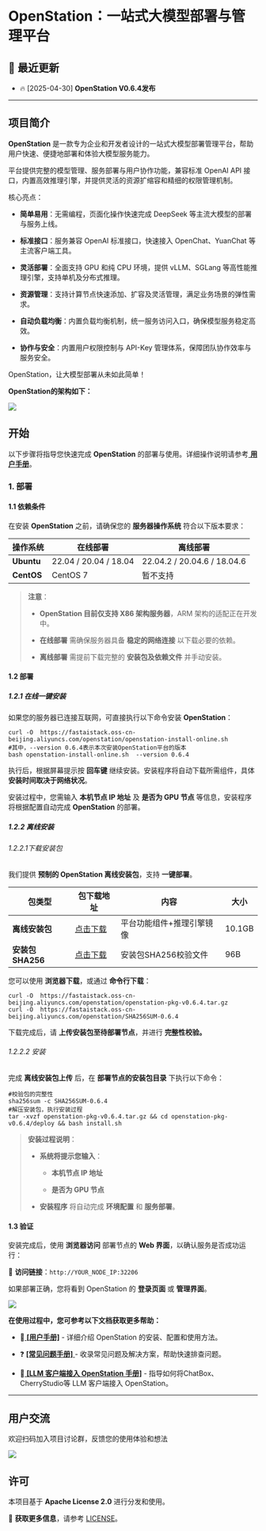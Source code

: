 # **OpenStation：一站式大模型部署与管理平台**

## :tada: 最近更新

* :fire: \[2025-04-30] **OpenStation V0.6.4发布**

***

## 项目简介

**OpenStation** 是一款专为企业和开发者设计的一站式大模型部署管理平台，帮助用户快速、便捷地部署和体验大模型服务能力。

平台提供完整的模型管理、服务部署与用户协作功能，兼容标准 OpenAI API 接口，内置高效推理引擎，并提供灵活的资源扩缩容和精细的权限管理机制。

核心亮点：

* **简单易用**：无需编程，页面化操作快速完成 DeepSeek 等主流大模型的部署与服务上线。

* **标准接口**：服务兼容 OpenAI 标准接口，快速接入 OpenChat、YuanChat 等主流客户端工具。

* **灵活部署**：全面支持 GPU 和纯 CPU 环境，提供 vLLM、SGLang 等高性能推理引擎，支持单机及分布式推理。

* **资源管理**：支持计算节点快速添加、扩容及灵活管理，满足业务场景的弹性需求。

* **自动负载均衡**：内置负载均衡机制，统一服务访问入口，确保模型服务稳定高效。

* **协作与安全**：内置用户权限控制与 API-Key 管理体系，保障团队协作效率与服务安全。

OpenStation，让大模型部署从未如此简单！

**OpenStation的架构如下：**

![](./docs/images/readme/image-1.png)


## 开始

以下步骤将指导您快速完成 **OpenStation** 的部署与使用。详细操作说明请参考[ **用户手册**](./docs/OpenStation用户手册.md)。

### 1. 部署

#### 1.1 依赖条件

在安装 **OpenStation** 之前，请确保您的 **服务器操作系统** 符合以下版本要求：

| **操作系统**   | **在线部署**              | **离线部署**                    |
| ---------- | --------------------- | --------------------------- |
| **Ubuntu** | 22.04 / 20.04 / 18.04 | 22.04.2 / 20.04.6 / 18.04.6 |
| **CentOS** | CentOS 7              | 暂不支持                        |

> **注意**：
>
> * **OpenStation 目前仅支持 X86 架构服务器**，ARM 架构的适配正在开发中。
>
> * **在线部署** 需确保服务器具备 **稳定的网络连接** 以下载必要的依赖。
>
> * **离线部署** 需提前下载完整的 **安装包及依赖文件** 并手动安装。

#### 1.2 部署

##### 1.2.1 在线一键安装

如果您的服务器已连接互联网，可直接执行以下命令安装 **OpenStation**：

```shell
curl -O  https://fastaistack.oss-cn-beijing.aliyuncs.com/openstation/openstation-install-online.sh
#其中，--version 0.6.4表示本次安装OpenStation平台的版本
bash openstation-install-online.sh  --version 0.6.4
```

执行后，根据屏幕提示按 **回车键** 继续安装。安装程序将自动下载所需组件，具体 **安装时间取决于网络状况**。

安装过程中，您需输入 **本机节点 IP 地址** 及 **是否为 GPU 节点** 等信息，安装程序将根据配置自动完成 **OpenStation** 的部署。

##### 1.2.2 离线安装

###### 1.2.2.1下载安装包

我们提供 **预制的 OpenStation 离线安装包**，支持 **一键部署**。

| **包类型**       | **包下载地址**                                                                                       | **内容**        | **大小** |
| ------------- | ----------------------------------------------------------------------------------------------- | ------------- | ------ |
| **离线安装包**     | [点击下载](https://fastaistack.oss-cn-beijing.aliyuncs.com/openstation/openstation-pkg-v0.6.4.tar.gz) | 平台功能组件+推理引擎镜像 | 10.1GB |
| **安装包SHA256** | [点击下载](https://fastaistack.oss-cn-beijing.aliyuncs.com/openstation/SHA256SUM-0.6.4)                     | 安装包SHA256校验文件 | 96B    |

您可以使用 **浏览器下载**，或通过 **命令行下载**：

```shell
curl -O  https://fastaistack.oss-cn-beijing.aliyuncs.com/openstation/openstation-pkg-v0.6.4.tar.gz
curl -O  https://fastaistack.oss-cn-beijing.aliyuncs.com/openstation/SHA256SUM-0.6.4
```

下载完成后，请 **上传安装包至待部署节点**，并进行 **完整性校验。**

###### 1.2.2.2 安装

完成 **离线安装包上传** 后，在 **部署节点的安装包目录** 下执行以下命令：

```shell
#校验包的完整性
sha256sum -c SHA256SUM-0.6.4
#解压安装包，执行安装过程
tar -xvzf openstation-pkg-v0.6.4.tar.gz && cd openstation-pkg-v0.6.4/deploy && bash install.sh
```

> **安装过程说明**：
>
> * **系统将提示您输入**：&#x20;
>
>   * **本机节点 IP 地址**
>
>   * **是否为 GPU 节点**
>
> * **安装程序** 将自动完成 **环境配置** 和 **服务部署**。

#### 1.3 验证

安装完成后，使用 **浏览器访问** 部署节点的 **Web 界面**，以确认服务是否成功运行：

🔗 **访问链接**：`http://YOUR_NODE_IP:32206`

如果部署正确，您将看到 OpenStation 的 **登录页面** 或 **管理界面**。

![](./docs/images/readme/image.png)

**在使用过程中，您可参考以下文档获取更多帮助：**

* 📘[ **\[用户手册\]**](./docs/OpenStation用户手册.md) - 详细介绍 OpenStation 的安装、配置和使用方法。

* ❓  [**\[常见问题手册\]** ](./docs/OpenStation常见问题手册.md)- 收录常见问题及解决方案，帮助快速排查问题。

* 🔗[ **\[LLM 客户端接入 OpenStation 手册\]**](./docs/OpenStation对接CherryStudio、Chatbox配置指南.md) - 指导如何将ChatBox、CherryStudio等 LLM 客户端接入 OpenStation。

***
## 用户交流

欢迎扫码加入项目讨论群，反馈您的使用体验和想法

![](docs/images/readme/0526.png)
## 许可

本项目基于 **Apache License 2.0** 进行分发和使用。

📄 **获取更多信息**，请参考 [LICENSE](./LICENSE)。

